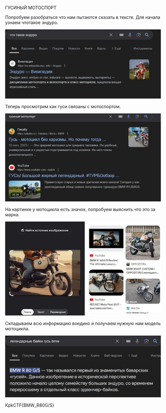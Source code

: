 ﻿ГУСИНЫЙ МОТОСПОРТ 

Попробуем разобраться что нам пытаются сказать в тексте. Для начала узнаем чтотакое  эндуро.

![](assets/рис.1.jpeg)

Теперь просмотрим как гуси связаны с мотоспортом. 

![](assets/рис.2.jpeg)

На картинке у мотоцикла есть значок, попробуем выяснить что это за марка.  

![](assets/рис.3.jpeg)

Складываем всю информацию воедино и получаем нужную нам модель мотоцикла. 

![](assets/рис.4.jpeg)

KpkCTF{BMW_R80G/S} 
